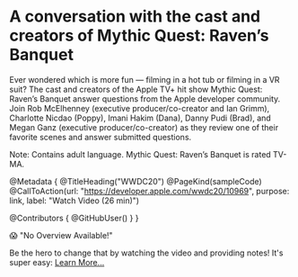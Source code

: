 # A conversation with the cast and creators of Mythic Quest: Raven’s Banquet

Ever wondered which is more fun — filming in a hot tub or filming in a VR suit?
The cast and creators of the Apple TV+ hit show Mythic Quest: Raven’s Banquet answer questions from the Apple developer community. Join Rob McElhenney (executive producer/co-creator and Ian Grimm), Charlotte Nicdao (Poppy), Imani Hakim (Dana), Danny Pudi (Brad), and Megan Ganz (executive producer/co-creator) as they review one of their favorite scenes and answer submitted questions.

Note: Contains adult language. Mythic Quest: Raven’s Banquet is rated TV-MA.

@Metadata {
   @TitleHeading("WWDC20")
   @PageKind(sampleCode)
   @CallToAction(url: "https://developer.apple.com/wwdc20/10969", purpose: link, label: "Watch Video (26 min)")

   @Contributors {
      @GitHubUser(<replace this with your GitHub handle>)
   }
}

😱 "No Overview Available!"

Be the hero to change that by watching the video and providing notes! It's super easy:
 [Learn More…](https://wwdcnotes.github.io/WWDCNotes/documentation/wwdcnotes/contributing)
